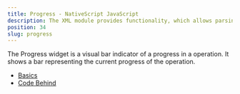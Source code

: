 ```yaml
---
title: Progress - NativeScript JavaScript
description: The XML module provides functionality, which allows parsing an XML content in NativeSciprt. The module enables searching for specific attribute and its value or taking the data(e.g. `text` value) locked between the XML elements.
position: 34
slug: progress
---
```

The Progress widget is a visual bar indicator of a progress in a operation. 
It shows a bar representing the current progress of the operation.

<snippet id='progress-require'/>

* [Basics](#basics)
* [Code Behind](#code-behind)
